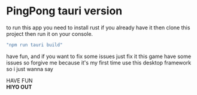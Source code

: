 # PingPong tauri version

to run this app you need to install rust if you already have it then clone this project then run it on your console.

```js
"npm run tauri build"
```

have fun, and if you want to fix some issues just fix it this game have some issues so forgive me because it's my first time use this desktop framework so i just wanna say

HAVE FUN\
**HIYO OUT**
